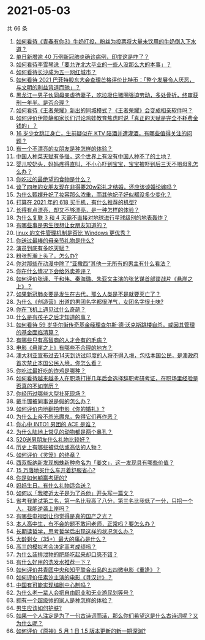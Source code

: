 # 2021-05-03

共 66 条

<!-- BEGIN -->
<!-- 最后更新时间 Mon May 03 2021 06:02:26 GMT+0800 (China Standard Time) -->

1. [如何看待《青春有你3》牛奶打投，粉丝为投票将大量未饮用的牛奶倒入下水道？](https://www.zhihu.com/question/457119531)
2. [单日新增逾 40 万例新冠肺炎确诊病例，印度这是咋了？](https://www.zhihu.com/question/457388433)
3. [如何看待李雪琴说「要允许北大毕业的一些人没那么大的本事」？](https://www.zhihu.com/question/457408234)
4. [如何看待长沙成为五一网红城市？](https://www.zhihu.com/question/457303834)
5. [如何看待 2021
   巴菲特股东大会查理芒格评价比特币：「整个发展令人厌恶，与文明的利益背道而驰」？](https://www.zhihu.com/question/457486880)
6. [黑龙江一男子伙同母亲虐待妻子，吃垃圾住猪圈强迫劳动，多处骨折，终审获刑一年半。是否合理？](https://www.zhihu.com/question/457256890)
7. [如何看待《王者荣耀》新出的同城模式？《王者荣耀》会变成相亲软件吗？](https://www.zhihu.com/question/457261841)
8. [如何评价伊能静和家长们讨论鸡娃教育焦虑时说「真正的天赋是完全不耗费金钱的」？](https://www.zhihu.com/question/457456468)
9. [16 岁少女跳江身亡，生前疑似在 KTV
   陪酒并遭灌酒，有哪些值得关注的问题？](https://www.zhihu.com/question/457401334)
10. [有一个不漂亮的女朋友是种怎样的体验？](https://www.zhihu.com/question/27433657)
11. [中国人种菜天赋有多强，这个世界上有没有中国人种不了的土地？](https://www.zhihu.com/question/457311138)
12. [婴儿咬奶头，妈妈疼得直叫，不小心吓到宝宝，宝宝被吓到后三天不喝母乳怎么办？](https://www.zhihu.com/question/455850698)
13. [你吃过的最绝望的食物是什么？](https://www.zhihu.com/question/266593795)
14. [谈了四年的女朋友现在非得要20w彩礼才结婚，还应该谈婚论嫁吗？](https://www.zhihu.com/question/445096763)
15. [为什么甄嬛升妃了妆容那么浓重，而其他妃子好似都没多少变化？](https://www.zhihu.com/question/457149850)
16. [打算在 2021 年的 618 买手机，有什么推荐的机型?](https://www.zhihu.com/question/451810139)
17. [长得有点漂亮，却又不够漂亮，是一种怎样的体验？](https://www.zhihu.com/question/64018902)
18. [为什么复联 3 和 4 灭霸不直接对地球进行星球级别的地表轰炸？](https://www.zhihu.com/question/456909902)
19. [有哪些事是男生很想让女朋友知道的？](https://www.zhihu.com/question/426854994)
20. [linux 的文件管理机制是否比 Windows 更优秀？](https://www.zhihu.com/question/455934619)
21. [你送过最棒的母亲节礼物是什么?](https://www.zhihu.com/question/276772445)
22. [演员到底有多吃天赋？](https://www.zhihu.com/question/443350396)
23. [粉张哲瀚上头了，怎么办?](https://www.zhihu.com/question/456001309)
24. [你对那些在动漫中除了“亚撒西”其他一无所有的男主有什么看法？](https://www.zhihu.com/question/457327327)
25. [你在什么情况下会给外卖差评？](https://www.zhihu.com/question/456249786)
26. [如何评价张译、于和伟、秦海璐、朱亚文主演的张艺谋首部谍战片《悬崖之上》？](https://www.zhihu.com/question/353797140)
27. [如果新冠肺炎要是发生在古代，那么人类是不是就要灭亡了？](https://www.zhihu.com/question/386034997)
28. [为什么《创造营》出道的男团名字都很洋气，女团名字很土味?](https://www.zhihu.com/question/456581591)
29. [你在飞机上遇见过什么奇葩？](https://www.zhihu.com/question/25871260)
30. [什么是有孩子之后才知道的事？](https://www.zhihu.com/question/456245328)
31. [如何看待 59
    岁华尔街传奇基金经理查尔斯·德·沃克斯跳楼自杀，或因其管理的基金面临清算？](https://www.zhihu.com/question/457186328)
32. [有哪些只有高智商的人才会有的毛病？](https://www.zhihu.com/question/301999320)
33. [电影《悬崖之上》有哪些不合理的地方？](https://www.zhihu.com/question/457310734)
34. [澳大利亚宣布过去14天到访过印度的人将不得入境，包括本国公民，是澳政府首次禁止本国公民入境，你怎么看？](https://www.zhihu.com/question/457378118)
35. [你吃过最好吃的炸鸡是哪种？](https://www.zhihu.com/question/21348636)
36. [如何看待越来越多人在职场打拼几年后会选择辞职考研考证，在职场里经验是否真的不如学历？](https://www.zhihu.com/question/457426657)
37. [你经历过哪些大型社死现场？](https://www.zhihu.com/question/439032546)
38. [戴手镯被同事说是假的怎么办？](https://www.zhihu.com/question/451834381)
39. [如何评价内地翻拍电影《你的婚礼》?](https://www.zhihu.com/question/374474502)
40. [为什么上帝不杀光魔鬼，免得它们再作恶？](https://www.zhihu.com/question/64073160)
41. [你心中 INTO1 男团的 ACE 是谁？](https://www.zhihu.com/question/457313739)
42. [为什么陆地上常见的动物都是两个鼻孔？](https://www.zhihu.com/question/456066433)
43. [520送男朋友什么礼物比较好？](https://www.zhihu.com/question/321150247)
44. [历史上有哪些被低估或高估的人物？](https://www.zhihu.com/question/20775329)
45. [如何评价《灵笼》的终章？](https://www.zhihu.com/question/457072944)
46. [西双版纳新发现蜘蛛新种命名为「姜文」，这一发现具有哪些价值？](https://www.zhihu.com/question/457371552)
47. [15 万落地买什么车开着舒服省心?](https://www.zhihu.com/question/441839447)
48. [你是如何躺赢考研的?](https://www.zhihu.com/question/452567524)
49. [妈妈生日，有什么礼物适合送？](https://www.zhihu.com/question/19591678)
50. [如何以「我接近太子是为了杀他」开头写一篇文？](https://www.zhihu.com/question/420183279)
51. [省考我笔试第二名，第一名比我高了八分，第三名比我低了一分，只招一个人，我能逆袭上岸吗？](https://www.zhihu.com/question/325465519)
52. [有哪些电视剧让你觉得是真的国产之光？](https://www.zhihu.com/question/441124825)
53. [本人高中生，有不会的题不敢问老师，正常吗？要怎么办？](https://www.zhihu.com/question/448002468)
54. [长期读哲学，思考哲学后出现这样的状况怎么办？](https://www.zhihu.com/question/444004217)
55. [大龄剩女（35+）最大的痛心是什么？](https://www.zhihu.com/question/440901341)
56. [高三的模拟考会决定高考成绩吗？](https://www.zhihu.com/question/454776438)
57. [为什么装排泄物的肥肠吃起来却口感不错？](https://www.zhihu.com/question/344215207)
58. [有什么好用的洗发水推荐一下？](https://www.zhihu.com/question/264733291)
59. [如何评价共青团中央和知乎联合出品的五四微电影《重逢》？](https://www.zhihu.com/question/457512856)
60. [如何评价任素汐主演的电影《寻汉计》？](https://www.zhihu.com/question/452124896)
61. [中国有可能实现编剧中心制吗？](https://www.zhihu.com/question/380565544)
62. [为什么老一辈人会把自由职业和无业游民划等号？](https://www.zhihu.com/question/457466173)
63. [拥有一个超级帅的家人是种怎样的体验？](https://www.zhihu.com/question/62302912)
64. [男生应该如何护肤?](https://www.zhihu.com/question/439729685)
65. [如果一个人注定是为了一句古诗词而活，那么你们希望这是什么古诗词呢？又为什么呢？](https://www.zhihu.com/question/453413029)
66. [如何评价《原神》5 月 1 日 1.5 版本更新的新一期深渊?](https://www.zhihu.com/question/457415863)

<!-- END -->
